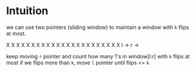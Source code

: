 # Intuition

we can use two pointers (sliding window) to maintain a window with `k` flips at most.

X X X X X X X X X X X X X X X X X X X X X X X
l ->    r ->


keep moving `r` pointer and count how many 1's in window[l:r] with `k` flips at most
if we flips more than `k`, move `l` pointer until flips <= `k`
